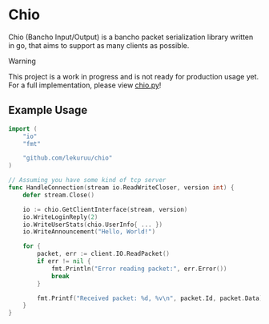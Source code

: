 # Chio

Chio (Bancho Input/Output) is a bancho packet serialization library written in go, that aims to support as many clients as possible.

> [!WARNING]
> This project is a work in progress and is not ready for production usage yet.
> For a full implementation, please view [chio.py](https://github.com/Lekuruu/chio.py)!

## Example Usage

```go
import (
    "io"
    "fmt"

    "github.com/lekuruu/chio"
)

// Assuming you have some kind of tcp server
func HandleConnection(stream io.ReadWriteCloser, version int) {
    defer stream.Close()

    io := chio.GetClientInterface(stream, version)
    io.WriteLoginReply(2)
    io.WriteUserStats(chio.UserInfo{ ... })
    io.WriteAnnouncement("Hello, World!")

    for {
        packet, err := client.IO.ReadPacket()
        if err != nil {
            fmt.Println("Error reading packet:", err.Error())
            break
        }

        fmt.Printf("Received packet: %d, %v\n", packet.Id, packet.Data)
    }
}
```
